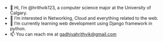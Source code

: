 - 👋 Hi, I’m @hrithvik123, a computer science major at the University of Calgary.
- 👀 I’m interested in Networking, Cloud and everything related to the web.
- 🌱 I’m currently learning web development using Django framework in python.
- 📫 You can reach me at gadhiyahrithvik@gmail.com

<!---
hrithvik123/hrithvik123 is a ✨ special ✨ repository because its `README.md` (this file) appears on your GitHub profile.
You can click the Preview link to take a look at your changes.
--->

